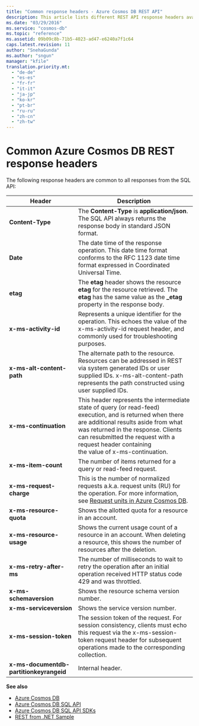 ```yaml
---
title: "Common response headers - Azure Cosmos DB REST API"
description: This article lists different REST API response headers available when using Azure Cosmos DB. 
ms.date: "03/29/2016"
ms.service: "cosmos-db"
ms.topic: "reference"
ms.assetid: 09b09c8b-71b5-4023-ad47-e6240a7f1c64
caps.latest.revision: 11
author: "SnehaGunda"
ms.author: "sngun"
manager: "kfile"
translation.priority.mt: 
  - "de-de"
  - "es-es"
  - "fr-fr"
  - "it-it"
  - "ja-jp"
  - "ko-kr"
  - "pt-br"
  - "ru-ru"
  - "zh-cn"
  - "zh-tw"
---
```

# Common Azure Cosmos DB REST response headers
The following response headers are common to all responses from the SQL API:  
  
|Header|Description|  
|------------|-----------------|  
|**Content-Type**|The **Content-Type** is **application/json**. The SQL API always returns the response body in standard JSON format.|  
|**Date**|The date time of the response operation. This date time format conforms to the RFC 1123 date time format expressed in Coordinated Universal Time.|  
|**etag**|The **etag** header shows the resource **etag** for the resource retrieved. The **etag** has the same value as the **_etag** property in the response body.|  
|**x-ms-activity-id**|Represents a unique identifier for the operation. This echoes the value of the x-ms-activity-id request header, and commonly used for troubleshooting purposes.|  
|**x-ms-alt-content-path**|The alternate path to the resource. Resources can be addressed in REST via system generated IDs or user supplied IDs. x-ms-alt-content-path represents the path constructed using user supplied IDs.|  
|**x-ms-continuation**|This header represents the intermediate state of query (or read-feed) execution, and is returned when there are additional results aside from what was returned in the response. Clients can resubmitted the request with a request header containing<br />                the value of x-ms-continuation.|  
|**x-ms-item-count**|The number of items returned for a query or read-feed request.|  
|**x-ms-request-charge**|This is the number of normalized requests a.k.a. request units (RU) for the operation. For more information, see [Request units in Azure Cosmos DB](/azure/cosmos-db/request-units/).|  
|**x-ms-resource-quota**|Shows the allotted quota for a resource in an account.|  
|**x-ms-resource-usage**|Shows the current usage count of a resource in an account. When deleting a resource, this shows the number of resources after the deletion. |  
|**x-ms-retry-after-ms**|The number of milliseconds to wait to retry the operation after an initial operation received HTTP status code 429 and was throttled.|  
|**x-ms-schemaversion**|Shows the resource schema version number.|  
|**x-ms-serviceversion**|Shows the service version number.|  
|**x-ms-session-token**|The session token of the request. For session consistency, clients must echo this request via the x-ms-session-token request header for subsequent operations made to the corresponding collection.|  
|**x-ms-documentdb-partitionkeyrangeid**|Internal header.|

**See also**  
* [Azure Cosmos DB](https://docs.microsoft.com/azure/cosmos-db/introduction) 
* [Azure Cosmos DB SQL API](https://docs.microsoft.com/azure/cosmos-db/sql-api-introduction)   
* [Azure Cosmos DB SQL API SDKs](/azure/cosmos-db/sql-api-sdk-dotnet)   
* [REST from .NET Sample](https://github.com/Azure/azure-documentdb-dotnet/tree/master/samples/rest-from-.net)  
  

